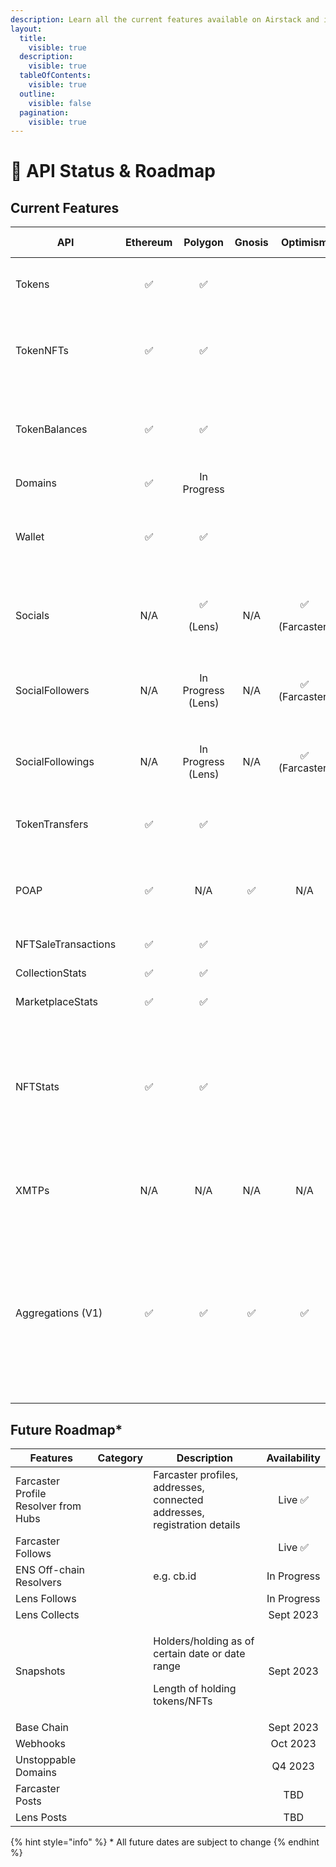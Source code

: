 ```yaml
---
description: Learn all the current features available on Airstack and its future roadmap.
layout:
  title:
    visible: true
  description:
    visible: true
  tableOfContents:
    visible: true
  outline:
    visible: false
  pagination:
    visible: true
---
```


# 🚦 API Status & Roadmap

## Current Features

<table data-full-width="true"><thead><tr><th width="214">API</th><th width="125" align="center">Ethereum</th><th width="166" align="center">Polygon</th><th width="116" align="center">Gnosis</th><th width="123" align="center">Optimism</th><th width="166" align="center">Off-Chain</th><th width="100">Details</th></tr></thead><tbody><tr><td>Tokens</td><td align="center">✅</td><td align="center">✅</td><td align="center"></td><td align="center"></td><td align="center"></td><td>ERC20, ERC721, ERC1155, ERC6551</td></tr><tr><td>TokenNFTs</td><td align="center">✅</td><td align="center">✅</td><td align="center"></td><td align="center"></td><td align="center"></td><td>ERC721, ERC1155, ERC6551, Metadata, Resized Images</td></tr><tr><td>TokenBalances</td><td align="center">✅</td><td align="center">✅</td><td align="center"></td><td align="center"></td><td align="center"></td><td>Token Holders of ERC20, ERC721, ERC1155, ERC6551</td></tr><tr><td>Domains</td><td align="center">✅</td><td align="center">In Progress</td><td align="center"></td><td align="center"></td><td align="center"></td><td>ENS</td></tr><tr><td>Wallet</td><td align="center">✅</td><td align="center">✅</td><td align="center"></td><td align="center"></td><td align="center"></td><td>ERC20, ERC721, ERC1155, ERC6551, Socials, POAPs</td></tr><tr><td>Socials</td><td align="center">N/A</td><td align="center"><p>✅</p><p>(Lens)</p></td><td align="center">N/A</td><td align="center"><p>✅</p><p>(Farcaster)</p></td><td align="center"><p>✅</p><p>(Farcaster Hubs)</p></td><td>Profile Resolver: Farcaster (Optimism), Lens (Polygon)</td></tr><tr><td>SocialFollowers</td><td align="center">N/A</td><td align="center">In Progress (Lens)</td><td align="center">N/A</td><td align="center">✅<br>(Farcaster)</td><td align="center"><p>✅</p><p>(Farcaster Hubs)</p></td><td>Followers of users on Farcaster</td></tr><tr><td>SocialFollowings</td><td align="center">N/A</td><td align="center">In Progress (Lens)</td><td align="center">N/A</td><td align="center">✅<br>(Farcaster)</td><td align="center"><p>✅</p><p>(Farcaster Hubs)</p></td><td>Following of users on  Farcaster</td></tr><tr><td>TokenTransfers</td><td align="center">✅</td><td align="center">✅</td><td align="center"></td><td align="center"></td><td align="center"></td><td>ERC20, ERC721, ERC1155, ERC6551</td></tr><tr><td>POAP</td><td align="center">✅</td><td align="center">N/A</td><td align="center">✅</td><td align="center">N/A</td><td align="center"></td><td>All POAP event holders, all POAPs held by wallet, images</td></tr><tr><td>NFTSaleTransactions</td><td align="center">✅</td><td align="center">✅</td><td align="center"></td><td align="center"></td><td align="center"></td><td>Opensea, Blur Rarible</td></tr><tr><td>CollectionStats</td><td align="center">✅</td><td align="center">✅</td><td align="center"></td><td align="center"></td><td align="center"></td><td>Opensea, Blur Rarible</td></tr><tr><td>MarketplaceStats</td><td align="center">✅</td><td align="center">✅</td><td align="center"></td><td align="center"></td><td align="center"></td><td>Opensea, Blur Rarible</td></tr><tr><td>NFTStats</td><td align="center">✅</td><td align="center">✅</td><td align="center"></td><td align="center"></td><td align="center"></td><td>Opensea, Blur Rarible – Marketplace stats, Collection stats, NFT stats by day, week, month, year, lifetime</td></tr><tr><td>XMTPs</td><td align="center">N/A</td><td align="center">N/A</td><td align="center">N/A</td><td align="center">N/A</td><td align="center">✅</td><td>Lookup whether user(s) has XMTP messaging</td></tr><tr><td>Aggregations (V1)</td><td align="center">✅</td><td align="center">✅</td><td align="center">✅</td><td align="center">✅</td><td align="center"></td><td>Show me who holds X and Y (e.g. Devcon POAP and BAYC, or all Farcaster users who have Farcon and Purple, or all Lens users who attended ETH Lisbon)</td></tr></tbody></table>

## Future Roadmap\*

<table><thead><tr><th>Features</th><th data-type="select">Category</th><th>Description</th><th align="center">Availability</th></tr></thead><tbody><tr><td>Farcaster Profile Resolver from Hubs</td><td></td><td>Farcaster profiles, addresses, connected addresses, registration details</td><td align="center">Live ✅</td></tr><tr><td>Farcaster Follows</td><td></td><td></td><td align="center">Live ✅</td></tr><tr><td>ENS Off-chain Resolvers</td><td></td><td>e.g. cb.id</td><td align="center">In Progress</td></tr><tr><td>Lens Follows</td><td></td><td></td><td align="center">In Progress</td></tr><tr><td>Lens Collects</td><td></td><td></td><td align="center">Sept 2023</td></tr><tr><td>Snapshots</td><td></td><td><p>Holders/holding as of certain date or date range</p><p></p><p>Length of holding tokens/NFTs</p></td><td align="center">Sept 2023</td></tr><tr><td>Base Chain</td><td></td><td></td><td align="center">Sept 2023</td></tr><tr><td>Webhooks</td><td></td><td></td><td align="center">Oct 2023</td></tr><tr><td>Unstoppable Domains</td><td></td><td></td><td align="center">Q4 2023</td></tr><tr><td>Farcaster Posts</td><td></td><td></td><td align="center">TBD</td></tr><tr><td>Lens Posts</td><td></td><td></td><td align="center">TBD</td></tr></tbody></table>

{% hint style="info" %}
\* All future dates are subject to change
{% endhint %}
